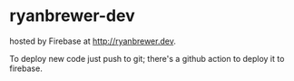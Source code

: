 # ryanbrewer-dev

hosted by Firebase at http://ryanbrewer.dev. 

To deploy new code just push to git; there's a github action to deploy it to firebase.
